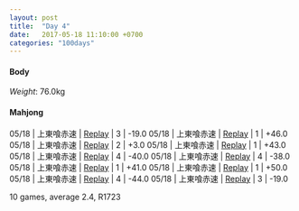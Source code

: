 ```yaml
---
layout: post
title:  "Day 4"
date:   2017-05-18 11:10:00 +0700
categories: "100days"
---
```


#### Body
*Weight*: 76.0kg

#### Mahjong

05/18 | 上東喰赤速 | <a href="http://tenhou.net/0/?log=2017051814gm-00c1-0000-c997ebc5&tw=0">Replay</a> | 3 | -19.0
05/18 | 上東喰赤速 | <a href="http://tenhou.net/0/?log=2017051814gm-00c1-0000-36765508&tw=2">Replay</a> | 1 | +46.0
05/18 | 上東喰赤速 | <a href="http://tenhou.net/0/?log=2017051815gm-00c1-0000-7938a6dc&tw=0">Replay</a> | 2 | +3.0
05/18 | 上東喰赤速 | <a href="http://tenhou.net/0/?log=2017051816gm-00c1-0000-ec92d585&tw=0">Replay</a> | 1 | +43.0
05/18 | 上東喰赤速 | <a href="http://tenhou.net/0/?log=2017051816gm-00c1-0000-142c598b&tw=0">Replay</a> | 4 | -40.0
05/18 | 上東喰赤速 | <a href="http://tenhou.net/0/?log=2017051818gm-00c1-0000-2d95bcfa&tw=0">Replay</a> | 4 | -38.0
05/18 | 上東喰赤速 | <a href="http://tenhou.net/0/?log=2017051818gm-00c1-0000-5c567224&tw=1">Replay</a> | 1 | +41.0
05/18 | 上東喰赤速 | <a href="http://tenhou.net/0/?log=2017051819gm-00c1-0000-6b4aea14&tw=0">Replay</a> | 1 | +50.0
05/18 | 上東喰赤速 | <a href="http://tenhou.net/0/?log=2017051902gm-00c1-0000-faceae35&tw=0">Replay</a> | 4 | -44.0
05/18 | 上東喰赤速 | <a href="http://tenhou.net/0/?log=2017051902gm-00c1-0000-73437f8f&tw=0">Replay</a> | 3 | -19.0
 
10 games, average 2.4, R1723
